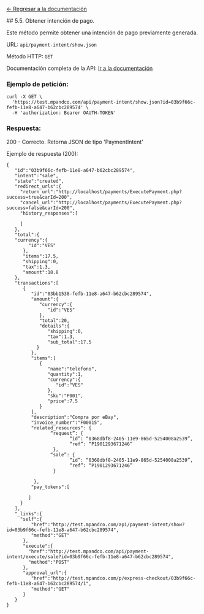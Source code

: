 [<- Regresar a la documentación]({{site.baseurl}}/)

<div id="step55"></div>
## 5.5. Obtener intención de pago.

Este método permite obtener una intención de pago previamente generada.

URL: `api/payment-intent/show.json`

Método HTTP: `GET`

Documentación completa de la API:
[Ir a la documentación](https://test.mpandco.com/docs#get--api-payment-intent-show.json)

### Ejemplo de petición:

    curl -X GET \
      'https://test.mpandco.com/api/payment-intent/show.json?id=03b9f66c-fefb-11e8-a647-b62cbc289574' \
      -H 'authorization: Bearer OAUTH-TOKEN'

### Respuesta:

200 - Correcto. Retorna JSON de tipo 'PaymentIntent'

Ejemplo de respuesta (200):

    {
       "id":"03b9f66c-fefb-11e8-a647-b62cbc289574",
       "intent":"sale",
       "state":"created",
       "redirect_urls":{
         "return_url":"http://localhost/payments/ExecutePayment.php?success=true&carId=200",
         "cancel_url":"http://localhost/payments/ExecutePayment.php?success=false&carId=200",
         "history_responses":[

         ]
       },
       "total":{
       "currency":{
            "id":"VES"
          },
          "items":17.5,
          "shipping":0,
          "tax":1.3,
          "amount":18.8
       },
       "transactions":[
          {
             "id":"03bb1538-fefb-11e8-a647-b62cbc289574",
             "amount":{
                "currency":{
                   "id":"VES"
                },
                "total":20,
                "details":{
                   "shipping":0,
                   "tax":1.3,
                   "sub_total":17.5
               }
             },
             "items":[
                {
                   "name":"telefono",
                   "quantity":1,
                   "currency":{
                      "id":"VES"
                   },
                   "sku":"P001",
                   "price":7.5
                }
             ],
             "description":"Compra por eBay",
             "invoice_number":"F00015",
             "related_resources": {
                    “request”: {
                           “id”: “0368dbf8-2405-11e9-865d-5254008a2539”,
                           “ref”: “P1901293671246”
                     },
                    “sale”: {
                           “id”: “0368dbf8-2405-11e9-865d-5254008a2539”,
                           “ref”: “P1901293671246”
                     }

              },
             "pay_tokens":[

            ]
         }
       ],
       "_links":{
         "self":{
             "href":"http://test.mpandco.com/api/payment-intent/show?id=03b9f66c-fefb-11e8-a647-b62cbc289574",
             "method":"GET"
          },
          "execute":{
            "href":"http://test.mpandco.com/api/payment-intent/execute/sale?id=03b9f66c-fefb-11e8-a647-b62cbc289574",
            "method":"POST"
          },
          "approval_url":{
             "href":"http://test.mpandco.com/p/express-checkout/03b9f66c-fefb-11e8-a647-b62cbc289574/1",
             "method":"GET"
          }
       }
    }
